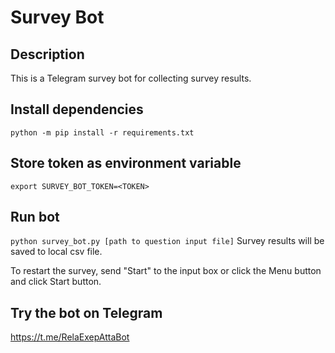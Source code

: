 # Survey Bot

## Description

This is a Telegram survey bot for collecting survey results.

## Install dependencies
```python -m pip install -r requirements.txt``` 

## Store token as environment variable
```export SURVEY_BOT_TOKEN=<TOKEN>```

## Run bot
```python survey_bot.py [path to question input file]```
Survey results will be saved to local csv file.

To restart the survey, send "Start" to the input box or click the Menu button and click Start button.

## Try the bot on Telegram
https://t.me/RelaExepAttaBot
